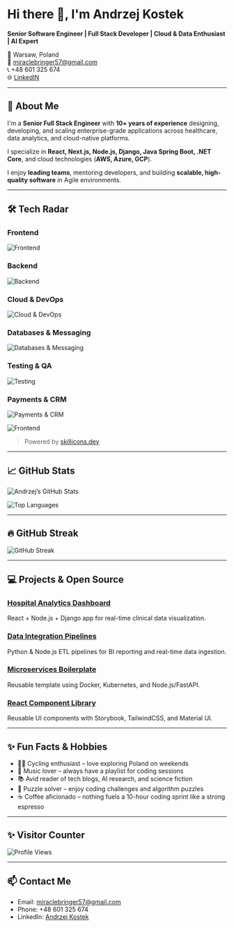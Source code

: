 # Hi there 👋, I'm Andrzej Kostek

**Senior Software Engineer | Full Stack Developer | Cloud & Data Enthusiast | AI Expert**  

📍 Warsaw, Poland  
📧 miraclebringer57@gmail.com  
📞 +48 601 325 674  
🌐 [LinkedIN](https://www.linkedin.com/in/andrzej-kostek-9a19a0388/)

---

## 🚀 About Me

I'm a **Senior Full Stack Engineer** with **10+ years of experience** designing, developing, and scaling enterprise-grade applications across healthcare, data analytics, and cloud-native platforms.  

I specialize in **React, Next.js, Node.js, Django, Java Spring Boot, .NET Core**, and cloud technologies (**AWS, Azure, GCP**).  

I enjoy **leading teams**, mentoring developers, and building **scalable, high-quality software** in Agile environments.

---

## 🛠️ Tech Radar

### **Frontend**
![Frontend](https://skillicons.dev/icons?i=react,nextjs,js,ts,tailwind,materialui,vuejs,angular)

### **Backend**
![Backend](https://skillicons.dev/icons?i=python,django,fastapi,java,spring,csharp,nodejs,express,nestjs,flask)

### **Cloud & DevOps**
![Cloud & DevOps](https://skillicons.dev/icons?i=aws,azure,gcp,docker,kubernetes,terraform,githubactions,jenkins)

### **Databases & Messaging**
![Databases & Messaging](https://skillicons.dev/icons?i=postgres,mysql,mongodb,redis,kafka,rabbitmq,clickhouse)

### **Testing & QA**
![Testing](https://skillicons.dev/icons?i=jest,pytest,mocha,cypress,playwright,postman)

### **Payments & CRM**
![Payments & CRM](https://skillicons.dev/icons?i=stripe,paypal,salesforce,hubspot)

![Frontend](https://img.shields.io/badge/Frontend-Frontend-61DAFB?style=for-the-badge)



> Powered by [skillicons.dev](https://skillicons.dev)

---

## 📈 GitHub Stats

![Andrzej’s GitHub Stats](https://github-readme-stats.vercel.app/api?username=HickAI&show_icons=true&theme=radical&count_private=true&include_all_commits=true&show=reviews&custom_title=GitHub%20Stats%20%E2%AD%90%EF%B8%8F&rank_icon=github)

![Top Languages](https://github-readme-stats.vercel.app/api/top-langs/?username=HickAI&layout=compact&theme=radical)

---

## 🔥 GitHub Streak

![GitHub Streak](https://github-readme-streak-stats.herokuapp.com/?user=HickAI&theme=radical&hide_border=true)

---

## 💻 Projects & Open Source

### [Hospital Analytics Dashboard](https://github.com/HickAI/react-python)  
React + Node.js + Django app for real-time clinical data visualization.

### [Data Integration Pipelines](https://github.com/HickAI/data-pipelines)  
Python & Node.js ETL pipelines for BI reporting and real-time data ingestion.

### [Microservices Boilerplate](https://github.com/HickAI/microservices-boilerplate)  
Reusable template using Docker, Kubernetes, and Node.js/FastAPI.

### [React Component Library](https://github.com/HickAI/react-components)  
Reusable UI components with Storybook, TailwindCSS, and Material UI.

---

## ✨ Fun Facts & Hobbies

- 🚴‍♂️ Cycling enthusiast – love exploring Poland on weekends  
- 🎵 Music lover – always have a playlist for coding sessions  
- 📚 Avid reader of tech blogs, AI research, and science fiction  
- 🧩 Puzzle solver – enjoy coding challenges and algorithm puzzles  
- ☕ Coffee aficionado – nothing fuels a 10-hour coding sprint like a strong espresso  

---

## ✨ Visitor Counter

![Profile Views](https://visitor-badge.laobi.icu/badge?page_id=HickAI&type=flat&title=Visitors&color=4CAF50&text=white&icon=eye)

---

## 📫 Contact Me

- Email: miraclebringer57@gmail.com  
- Phone: +48 601 325 674  
- LinkedIn: [Andrzej Kostek](https://www.linkedin.com/in/andrzej-kostek-9a19a0388/)  


